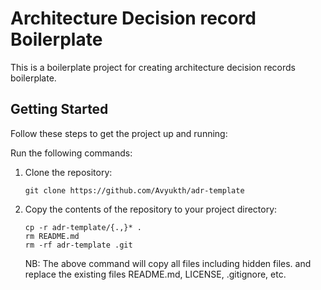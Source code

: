 

# Architecture Decision record Boilerplate

This is a boilerplate project for creating architecture decision records boilerplate.

## Getting Started

Follow these steps to get the project up and running:

Run the following commands:

1. Clone the repository:
   ```shell
   git clone https://github.com/Avyukth/adr-template
   ```
2. Copy the contents of the repository to your project directory:
   ```shell
   cp -r adr-template/{.,}* .
   rm README.md
   rm -rf adr-template .git
   ```

   NB: The above command will copy all files including hidden files. and replace the existing files README.md, LICENSE, .gitignore, etc.




